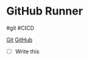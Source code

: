 # GitHub Runner
#git #CICD 

[Git](DevOps/GitOps/Git.md) [GitHub](DevOps/SCR/GitHub.md)
- [ ] Write this


